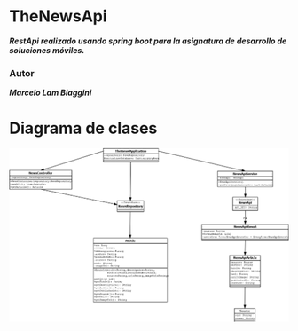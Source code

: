 # TheNewsApi

**_RestApi realizado usando spring boot para la asignatura de desarrollo de soluciones móviles._**

### Autor

**_Marcelo Lam Biaggini_**

# Diagrama de clases

![Diagrama de clases](/DiagramaNewsApi.png)
